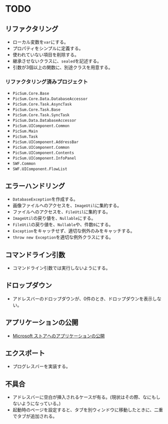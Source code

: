 # TODO
## リファクタリング 
* ローカル変数を`var`にする。
* プロパティをシンプルに定義する。
* 使われていない項目を削除する。
* 継承させないクラスに、`sealed`を記述する。
* 引数が3個以上の関数に、別途クラスを用意する。
### リファクタリング済みプロジェクト
* `PicSum.Core.Base`
* `PicSum.Core.Data.DatabaseAccessor`
* `PicSum.Core.Task.AsyncTask`
* `PicSum.Core.Task.Base`
* `PicSum.Core.Task.SyncTask`
* `PicSum.Data.DatabaseAccessor`
* `PicSum.UIComponent.Common`
* `PicSum.Main`
* `PicSum.Task`
* `PicSum.UIComponent.AddressBar`
* `PicSum.UIComponent.Common`
* `PicSum.UIComponent.Contents`
* `PicSum.UIComponent.InfoPanel`
* `SWF.Common`
* `SWF.UIComponent.FlowList`
## エラーハンドリング
* `DatabaseException`を作成する。
* 画像ファイルへのアクセスを、`ImageUtil`に集約する。
* ファイルへのアクセスを、`FileUtil`に集約する。
* `ImageUtil`の戻り値を、`Nullable`にする。
* `FileUtil`の戻り値を、`Nullable`や、件数`0`にする。
* `Exception`をキャッチせず、適切な例外のみをキャッチする。
* `throw new Exception`を適切な例外クラスにする。
## コマンドライン引数
* コマンドライン引数では実行しないようにする。
## ドロップダウン
* アドレスバーのドロップダウンが、0件のとき、ドロップダウンを表示しない。
## アプリケーションの公開
* [Microsoft ストアへのアプリケーションの公開](https://sorceryforce.net/ja/tips/microsoft-store-release)
## エクスポート
* プログレスバーを実装する。
## 不具合
* アドレスバーに空白が挿入されるケースが有る。(現状はその際、なにもしないようになっている。)
* 起動時のページを設定すると、タブを別ウィンドウに移動したときに、二重でタブが追加される。
